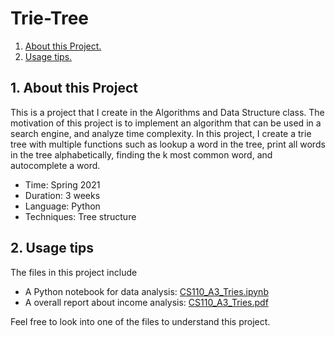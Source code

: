 # Trie-Tree

1. [ About this Project. ](#desc)
2. [ Usage tips. ](#usage)

<a name="desc"></a>
## 1. About this Project 

This is a project that I create in the Algorithms and Data Structure class. The motivation of this project is to implement an algorithm that can be used in a search engine, and analyze time complexity. In this project, I create a trie tree with multiple functions such as lookup a word in the tree, print all words in the tree alphabetically, finding the k most common word, and autocomplete a word. 

- Time: Spring 2021
- Duration: 3 weeks 
- Language: Python 
- Techniques: Tree structure 


<a name="usage"></a>  
## 2. Usage tips

The files in this project include
- A Python notebook for data analysis: [CS110_A3_Tries.ipynb](https://github.com/esther119/Trie-Tree/blob/main/CS110_A3_Tries.ipynb)
- A overall report about income analysis: [CS110_A3_Tries.pdf](https://github.com/esther119/Trie-Tree/blob/main/CS110_A3_Tries.pdf)

Feel free to look into one of the files to understand this project. 












